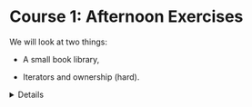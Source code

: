 # Course 1: Afternoon Exercises

We will look at two things:

* A small book library,

* Iterators and ownership (hard).

<details>

After looking at the exercises, you can look at the [solutions] provided.

[solutions]: solutions-afternoon.md

</details>
